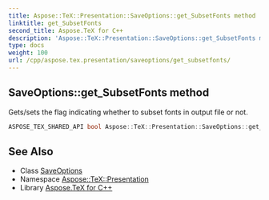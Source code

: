 ```yaml
---
title: Aspose::TeX::Presentation::SaveOptions::get_SubsetFonts method
linktitle: get_SubsetFonts
second_title: Aspose.TeX for C++
description: 'Aspose::TeX::Presentation::SaveOptions::get_SubsetFonts method. Gets/sets the flag indicating whether to subset fonts in output file or not in C++.'
type: docs
weight: 100
url: /cpp/aspose.tex.presentation/saveoptions/get_subsetfonts/
---
```

## SaveOptions::get_SubsetFonts method


Gets/sets the flag indicating whether to subset fonts in output file or not.

```cpp
ASPOSE_TEX_SHARED_API bool Aspose::TeX::Presentation::SaveOptions::get_SubsetFonts() const
```

## See Also

* Class [SaveOptions](../)
* Namespace [Aspose::TeX::Presentation](../../)
* Library [Aspose.TeX for C++](../../../)
